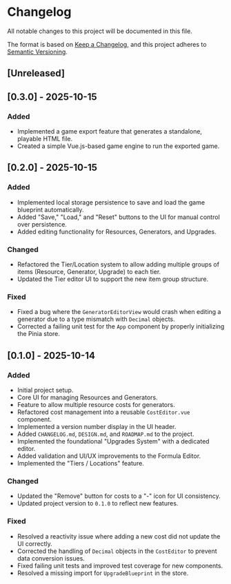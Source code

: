 # Changelog

All notable changes to this project will be documented in this file.

The format is based on [Keep a Changelog](https://keepachangelog.com/en/1.0.0/),
and this project adheres to [Semantic Versioning](https://semver.org/spec/v2.0.0.html).

## [Unreleased]

## [0.3.0] - 2025-10-15

### Added
- Implemented a game export feature that generates a standalone, playable HTML file.
- Created a simple Vue.js-based game engine to run the exported game.

## [0.2.0] - 2025-10-15

### Added
- Implemented local storage persistence to save and load the game blueprint automatically.
- Added "Save," "Load," and "Reset" buttons to the UI for manual control over persistence.
- Added editing functionality for Resources, Generators, and Upgrades.

### Changed
- Refactored the Tier/Location system to allow adding multiple groups of items (Resource, Generator, Upgrade) to each tier.
- Updated the Tier editor UI to support the new item group structure.

### Fixed
- Fixed a bug where the `GeneratorEditorView` would crash when editing a generator due to a type mismatch with `Decimal` objects.
- Corrected a failing unit test for the `App` component by properly initializing the Pinia store.

## [0.1.0] - 2025-10-14

### Added
- Initial project setup.
- Core UI for managing Resources and Generators.
- Feature to allow multiple resource costs for generators.
- Refactored cost management into a reusable `CostEditor.vue` component.
- Implemented a version number display in the UI header.
- Added `CHANGELOG.md`, `DESIGN.md`, and `ROADMAP.md` to the project.
- Implemented the foundational "Upgrades System" with a dedicated editor.
- Added validation and UI/UX improvements to the Formula Editor.
- Implemented the "Tiers / Locations" feature.

### Changed
- Updated the "Remove" button for costs to a "-" icon for UI consistency.
- Updated project version to `0.1.0` to reflect new features.

### Fixed
- Resolved a reactivity issue where adding a new cost did not update the UI correctly.
- Corrected the handling of `Decimal` objects in the `CostEditor` to prevent data conversion issues.
- Fixed failing unit tests and improved test coverage for new components.
- Resolved a missing import for `UpgradeBlueprint` in the store.